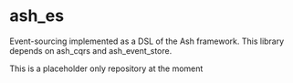 # ash_es
Event-sourcing implemented as a DSL of the Ash framework.
This library depends on ash_cqrs and ash_event_store.

This is a placeholder only repository at the moment
